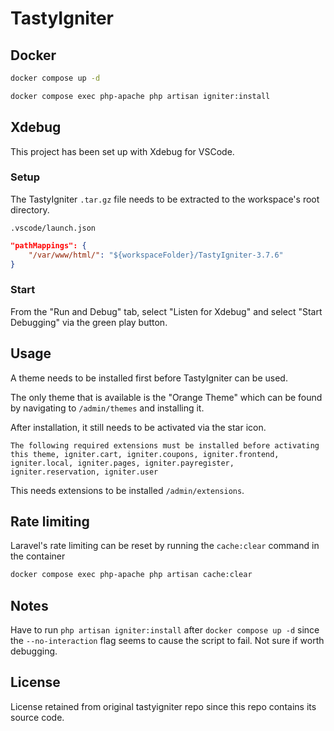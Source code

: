 # TastyIgniter

## Docker

```bash
docker compose up -d
```

```bash
docker compose exec php-apache php artisan igniter:install
```

## Xdebug

This project has been set up with Xdebug for VSCode.

### Setup

The TastyIgniter `.tar.gz` file needs to be extracted to the workspace's root directory.

`.vscode/launch.json`

```json
"pathMappings": {
    "/var/www/html/": "${workspaceFolder}/TastyIgniter-3.7.6"
}
```

### Start

From the "Run and Debug" tab, select "Listen for Xdebug" and select "Start Debugging" via the green play button.

## Usage

A theme needs to be installed first before TastyIgniter can be used.

The only theme that is available is the "Orange Theme" which can be found by navigating to `/admin/themes` and installing it.

After installation, it still needs to be activated via the star icon.

```
The following required extensions must be installed before activating this theme, igniter.cart, igniter.coupons, igniter.frontend, igniter.local, igniter.pages, igniter.payregister, igniter.reservation, igniter.user
```

This needs extensions to be installed `/admin/extensions`.

## Rate limiting

Laravel's rate limiting can be reset by running the `cache:clear` command in the container

```bash
docker compose exec php-apache php artisan cache:clear
```

## Notes

Have to run `php artisan igniter:install` after `docker compose up -d` since the `--no-interaction` flag seems to cause the script to fail. Not sure if worth debugging.

## License

License retained from original tastyigniter repo since this repo contains its source code.
